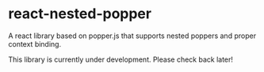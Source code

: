 # react-nested-popper
A react library based on popper.js that supports nested poppers and proper context binding.

This library is currently under development. Please check back later!
